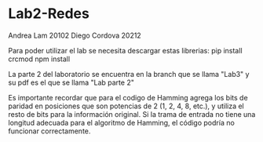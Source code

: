 # Lab2-Redes

Andrea Lam 20102
Diego Cordova 20212

Para poder utilizar el lab se necesita descargar estas librerias:
pip install crcmod
npm install

La parte 2 del laboratorio se encuentra en la branch que se llama "Lab3" y su pdf es el que se llama "Lab parte 2"

Es importante recordar que para el codigo de Hamming agrega los bits de paridad en posiciones que son potencias de 2 (1, 2, 4, 8, etc.), y utiliza el resto de bits para la información original. Si la trama de entrada no tiene una longitud adecuada para el algoritmo de Hamming, el código podría no funcionar correctamente.
